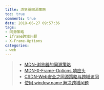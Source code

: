```yaml
---
title: 浏览器同源策略
toc: true
comments: true
date: 2018-06-27 09:57:36
tags:
- 同源策略
- iframe跨域问题
- X-Frame-Options
categories:
- web
---
```


> * [MDN-浏览器的同源策略](https://developer.mozilla.org/zh-CN/docs/Web/Security/Same-origin_policy)
> * [MDN-X-Frame-Options 响应头](https://developer.mozilla.org/zh-CN/docs/Web/HTTP/X-Frame-Options)
> * [CSDN-Web安全之同源策略与跨域访问](https://blog.csdn.net/tim_tsang/article/details/46124527)
> * [使用 window.name 解决跨域问题](http://www.planabc.net/2008/09/01/window_name_transport/)